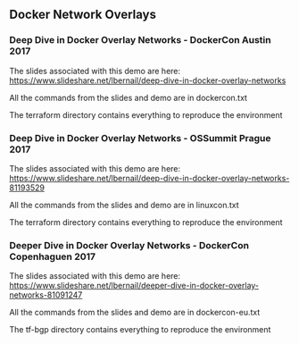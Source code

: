## Docker Network Overlays

### Deep Dive in Docker Overlay Networks - DockerCon Austin 2017
The slides associated with this demo are here: https://www.slideshare.net/lbernail/deep-dive-in-docker-overlay-networks

All the commands from the slides and demo are in dockercon.txt

The terraform directory contains everything to reproduce the environment

### Deep Dive in Docker Overlay Networks - OSSummit Prague 2017
The slides associated with this demo are here: https://www.slideshare.net/lbernail/deep-dive-in-docker-overlay-networks-81193529

All the commands from the slides and demo are in linuxcon.txt

The terraform directory contains everything to reproduce the environment

### Deeper Dive in Docker Overlay Networks - DockerCon Copenhaguen 2017
The slides associated with this demo are here: https://www.slideshare.net/lbernail/deeper-dive-in-docker-overlay-networks-81091247

All the commands from the slides and demo are in dockercon-eu.txt

The tf-bgp directory contains everything to reproduce the environment

